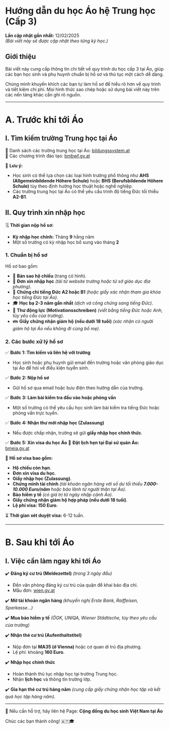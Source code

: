 # **Hướng dẫn du học Áo hệ Trung học (Cấp 3)**

**Lần cập nhật gần nhất:** 12/02/2025  
_(Bài viết này sẽ được cập nhật theo từng kỳ học.)_

## **Giới thiệu**

Bài viết này cung cấp thông tin chi tiết về quy trình du học cấp 3 tại Áo, giúp các bạn học sinh và phụ huynh chuẩn bị hồ sơ và thủ tục một cách dễ dàng.

Chúng mình khuyến khích các bạn tự làm hồ sơ để hiểu rõ hơn về quy trình và tiết kiệm chi phí. Mọi hình thức sao chép hoặc sử dụng bài viết này trên các nền tảng khác cần ghi rõ nguồn.

---

# **A. Trước khi tới Áo**

## **I. Tìm kiếm trường Trung học tại Áo**

🔗 Danh sách các trường trung học tại Áo: [bildungssystem.at](https://www.bildungssystem.at/)  
🔗 Các chương trình đào tạo: [bmbwf.gv.at](https://www.bmbwf.gv.at/)

📌 **Lưu ý:**

- Học sinh có thể lựa chọn các loại hình trường phổ thông như **AHS (Allgemeinbildende Höhere Schule)** hoặc **BHS (Berufsbildende Höhere Schule)** tùy theo định hướng học thuật hoặc nghề nghiệp.
- Các trường trung học tại Áo có thể yêu cầu trình độ tiếng Đức tối thiểu **A2-B1**.

## **II. Quy trình xin nhập học**

🗓 **Thời gian nộp hồ sơ:**

- **Kỳ nhập học chính:** Tháng **9** hằng năm
- Một số trường có kỳ nhập học bổ sung vào tháng **2**

### **1. Chuẩn bị hồ sơ**

Hồ sơ bao gồm:

- 📄 **Bản sao hộ chiếu** (trang có hình).
- 📝 **Đơn xin nhập học** _(tải từ website trường hoặc từ sở giáo dục địa phương)_.
- 📜 **Chứng chỉ tiếng Đức A2 hoặc B1** _(hoặc giấy xác nhận tham gia khóa học tiếng Đức tại Áo)_.
- 🎓 **Học bạ 2-3 năm gần nhất** _(dịch và công chứng sang tiếng Đức)_.
- 📩 **Thư động lực (Motivationsschreiben)** _(viết bằng tiếng Đức hoặc Anh, tùy yêu cầu của trường)_.
- 👪 **Giấy chứng nhận giám hộ (nếu dưới 18 tuổi)** _(xác nhận có người giám hộ tại Áo nếu không đi cùng bố mẹ)_.

### **2. Các bước xử lý hồ sơ**

✅ **Bước 1: Tìm kiếm và liên hệ với trường**

- Học sinh hoặc phụ huynh gửi email đến trường hoặc văn phòng giáo dục tại Áo để hỏi về điều kiện tuyển sinh.

✅ **Bước 2: Nộp hồ sơ**

- Gửi hồ sơ qua email hoặc bưu điện theo hướng dẫn của trường.

✅ **Bước 3: Làm bài kiểm tra đầu vào hoặc phỏng vấn**

- Một số trường có thể yêu cầu học sinh làm bài kiểm tra tiếng Đức hoặc phỏng vấn trực tuyến.

✅ **Bước 4: Nhận thư mời nhập học (Zulassung)**

- Nếu được chấp nhận, trường sẽ gửi **giấy nhập học chính thức**.

✅ **Bước 5: Xin visa du học Áo** 📅 **Đặt lịch hẹn tại Đại sứ quán Áo:** [bmeia.gv.at](https://www.bmeia.gv.at/)

📜 **Hồ sơ visa bao gồm:**

- **Hộ chiếu còn hạn**.
- **Đơn xin visa du học**.
- **Giấy nhập học (Zulassung)**.
- **Chứng minh tài chính** _(tài khoản ngân hàng với số dư tối thiểu **7.000-10.000 Euro/năm** hoặc bảo lãnh từ người thân tại Áo)_.
- **Bảo hiểm y tế** _(có giá trị từ ngày nhập cảnh Áo)_.
- **Giấy chứng nhận giám hộ hợp pháp (nếu dưới 18 tuổi)**.
- **Lệ phí visa: 150 Euro**.

⏳ **Thời gian xét duyệt visa:** 6-12 tuần.

---

# **B. Sau khi tới Áo**

## **I. Việc cần làm ngay khi tới Áo**

✔️ **Đăng ký cư trú (Meldezettel)** _(trong 3 ngày đầu)_

- Đến văn phòng đăng ký cư trú của quận để khai báo địa chỉ.
- Mẫu đơn: [wien.gv.at](https://www.wien.gv.at/meldetermin/internet/Startseite.aspx)

✔️ **Mở tài khoản ngân hàng** _(khuyến nghị Erste Bank, Raiffeisen, Sparkasse...)_

✔️ **Mua bảo hiểm y tế** _(ÖGK, UNIQA, Wiener Städtische, tùy theo yêu cầu của trường)_

✔️ **Nhận thẻ cư trú (Aufenthaltstitel)**

- Nộp đơn tại **MA35 (ở Vienna)** hoặc cơ quan di trú địa phương.
- Lệ phí: khoảng **160 Euro**.

✔️ **Nhập học chính thức**

- Hoàn thành thủ tục nhập học tại trường Trung học.
- Nhận **lịch học** và thông tin trường lớp.

✔️ **Gia hạn thẻ cư trú hàng năm** _(cung cấp giấy chứng nhận học tập và kết quả học tập hàng năm)._

---

💬 Nếu cần hỗ trợ, hãy liên hệ Page: **Cộng đồng du học sinh Việt Nam tại Áo**

Chúc các bạn thành công! 🇦🇹🎓